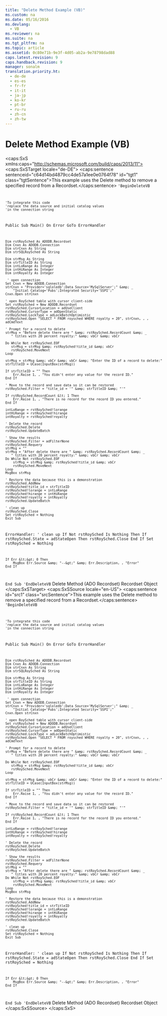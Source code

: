 ```yaml
---
title: "Delete Method Example (VB)"
ms.custom: na
ms.date: 05/16/2016
ms.devlang: 
  - VB
ms.reviewer: na
ms.suite: na
ms.tgt_pltfrm: na
ms.topic: article
ms.assetid: 0c80e71b-9e3f-4d05-ab2a-9e78798dad88
caps.latest.revision: 9
caps.handback.revision: 9
manager: sonalm
translation.priority.ht: 
  - de-de
  - es-es
  - fr-fr
  - it-it
  - ja-jp
  - ko-kr
  - pt-br
  - ru-ru
  - zh-cn
  - zh-tw
---
```

# Delete Method Example (VB)
<?xml version="1.0" encoding="utf-8"?>
<caps:SxS xmlns:caps="http://schemas.microsoft.com/build/caps/2013/11">
  <caps:SxSTarget locale="de-DE">
    <developerReferenceWithoutSyntaxDocument xsi:schemaLocation="http://ddue.schemas.microsoft.com/authoring/2003/5 http://dduestorage.blob.core.windows.net/ddueschema/developer.xsd" xmlns="http://ddue.schemas.microsoft.com/authoring/2003/5" xmlns:xlink="http://www.w3.org/1999/xlink" xmlns:xsi="http://www.w3.org/2001/XMLSchema-instance">
      <introduction>
        <para>
          <caps:sentence sentenceid="c64d14bd4879cc4de57a1ee0e0764f78" id="tgt1" class="tgtSentence">This example uses the <legacyLink xlink:href="1eb9209c-602c-4507-b0c2-6527a599b67d">Delete</legacyLink> method to remove a specified record from a <legacyLink xlink:href="ede1415f-c3df-4cc5-a05b-2576b2b84b60">Recordset</legacyLink>.</caps:sentence>
        </para>
        <code>'BeginDeleteVB

    'To integrate this code
    'replace the data source and initial catalog values
    'in the connection string

Public Sub Main()
    On Error GoTo ErrorHandler

    Dim rstRoySched As ADODB.Recordset
    Dim Cnxn As ADODB.Connection
    Dim strCnxn As String
    Dim strSQLRoySched As String
    
    Dim strMsg As String
    Dim strTitleID As String
    Dim intLoRange As Integer
    Dim intHiRange As Integer
    Dim intRoyalty As Integer
    
     ' open connection
    Set Cnxn = New ADODB.Connection
    strCnxn = "Provider='sqloledb';Data Source='MySqlServer';" &amp; _
        "Initial Catalog='Pubs';Integrated Security='SSPI';"
    Cnxn.Open strCnxn
    
    ' open RoySched table with cursor client-side
    Set rstRoySched = New ADODB.Recordset
    rstRoySched.CursorLocation = adUseClient
    rstRoySched.CursorType = adOpenStatic
    rstRoySched.LockType = adLockBatchOptimistic
    rstRoySched.Open "SELECT * FROM roysched WHERE royalty = 20", strCnxn, , , adCmdText
    
    ' Prompt for a record to delete
    strMsg = "Before delete there are " &amp; rstRoySched.RecordCount &amp; _
       " titles with 20 percent royalty:" &amp; vbCr &amp; vbCr
    
    Do While Not rstRoySched.EOF
       strMsg = strMsg &amp; rstRoySched!title_id &amp; vbCr
       rstRoySched.MoveNext
    Loop
    
    strMsg = strMsg &amp; vbCr &amp; vbCr &amp; "Enter the ID of a record to delete:"
    strTitleID = UCase(InputBox(strMsg))
    
    If strTitleID = "" Then
        Err.Raise 1, , "You didn't enter any value for the record ID."
    End If
    
    ' Move to the record and save data so it can be restored
    rstRoySched.Filter = "title_id = '" &amp; strTitleID &amp; "'"
    
    If rstRoySched.RecordCount &lt; 1 Then
        Err.Raise 1, , "There is no record for the record ID you entered."
    End If
    
    intLoRange = rstRoySched!lorange
    intHiRange = rstRoySched!hirange
    intRoyalty = rstRoySched!royalty
    
    ' Delete the record
    rstRoySched.Delete
    rstRoySched.UpdateBatch
    
    ' Show the results
    rstRoySched.Filter = adFilterNone
    rstRoySched.Requery
    strMsg = ""
    strMsg = "After delete there are " &amp; rstRoySched.RecordCount &amp; _
       " titles with 20 percent royalty:" &amp; vbCr &amp; vbCr
    Do While Not rstRoySched.EOF
        strMsg = strMsg &amp; rstRoySched!title_id &amp; vbCr
        rstRoySched.MoveNext
    Loop
    MsgBox strMsg
    
    ' Restore the data because this is a demonstration
    rstRoySched.AddNew
    rstRoySched!title_id = strTitleID
    rstRoySched!lorange = intLoRange
    rstRoySched!hirange = intHiRange
    rstRoySched!royalty = intRoyalty
    rstRoySched.UpdateBatch

    ' clean up
    rstRoySched.Close
    Set rstRoySched = Nothing
    Exit Sub
    
ErrorHandler:
    ' clean up
    If Not rstRoySched Is Nothing Then
        If rstRoySched.State = adStateOpen Then rstRoySched.Close
    End If
    Set rstRoySched = Nothing
    
    If Err &lt;&gt; 0 Then
        MsgBox Err.Source &amp; "--&gt;" &amp; Err.Description, , "Error"
    End If
End Sub
'EndDeleteVB</code>
      </introduction>
      <relatedTopics>
        <link xlink:href="1eb9209c-602c-4507-b0c2-6527a599b67d">Delete Method (ADO Recordset)</link>
        <link xlink:href="ede1415f-c3df-4cc5-a05b-2576b2b84b60">Recordset Object</link>
      </relatedTopics>
    </developerReferenceWithoutSyntaxDocument>
  </caps:SxSTarget>
  <caps:SxSSource locale="en-US">
    <developerReferenceWithoutSyntaxDocument xsi:schemaLocation="http://ddue.schemas.microsoft.com/authoring/2003/5 http://dduestorage.blob.core.windows.net/ddueschema/developer.xsd" xmlns="http://ddue.schemas.microsoft.com/authoring/2003/5" xmlns:xlink="http://www.w3.org/1999/xlink" xmlns:xsi="http://www.w3.org/2001/XMLSchema-instance">
      <introduction>
        <para>
          <caps:sentence id="src1" class="srcSentence">This example uses the <legacyLink xlink:href="1eb9209c-602c-4507-b0c2-6527a599b67d">Delete</legacyLink> method to remove a specified record from a <legacyLink xlink:href="ede1415f-c3df-4cc5-a05b-2576b2b84b60">Recordset</legacyLink>.</caps:sentence>
        </para>
        <code>'BeginDeleteVB

    'To integrate this code
    'replace the data source and initial catalog values
    'in the connection string

Public Sub Main()
    On Error GoTo ErrorHandler

    Dim rstRoySched As ADODB.Recordset
    Dim Cnxn As ADODB.Connection
    Dim strCnxn As String
    Dim strSQLRoySched As String
    
    Dim strMsg As String
    Dim strTitleID As String
    Dim intLoRange As Integer
    Dim intHiRange As Integer
    Dim intRoyalty As Integer
    
     ' open connection
    Set Cnxn = New ADODB.Connection
    strCnxn = "Provider='sqloledb';Data Source='MySqlServer';" &amp; _
        "Initial Catalog='Pubs';Integrated Security='SSPI';"
    Cnxn.Open strCnxn
    
    ' open RoySched table with cursor client-side
    Set rstRoySched = New ADODB.Recordset
    rstRoySched.CursorLocation = adUseClient
    rstRoySched.CursorType = adOpenStatic
    rstRoySched.LockType = adLockBatchOptimistic
    rstRoySched.Open "SELECT * FROM roysched WHERE royalty = 20", strCnxn, , , adCmdText
    
    ' Prompt for a record to delete
    strMsg = "Before delete there are " &amp; rstRoySched.RecordCount &amp; _
       " titles with 20 percent royalty:" &amp; vbCr &amp; vbCr
    
    Do While Not rstRoySched.EOF
       strMsg = strMsg &amp; rstRoySched!title_id &amp; vbCr
       rstRoySched.MoveNext
    Loop
    
    strMsg = strMsg &amp; vbCr &amp; vbCr &amp; "Enter the ID of a record to delete:"
    strTitleID = UCase(InputBox(strMsg))
    
    If strTitleID = "" Then
        Err.Raise 1, , "You didn't enter any value for the record ID."
    End If
    
    ' Move to the record and save data so it can be restored
    rstRoySched.Filter = "title_id = '" &amp; strTitleID &amp; "'"
    
    If rstRoySched.RecordCount &lt; 1 Then
        Err.Raise 1, , "There is no record for the record ID you entered."
    End If
    
    intLoRange = rstRoySched!lorange
    intHiRange = rstRoySched!hirange
    intRoyalty = rstRoySched!royalty
    
    ' Delete the record
    rstRoySched.Delete
    rstRoySched.UpdateBatch
    
    ' Show the results
    rstRoySched.Filter = adFilterNone
    rstRoySched.Requery
    strMsg = ""
    strMsg = "After delete there are " &amp; rstRoySched.RecordCount &amp; _
       " titles with 20 percent royalty:" &amp; vbCr &amp; vbCr
    Do While Not rstRoySched.EOF
        strMsg = strMsg &amp; rstRoySched!title_id &amp; vbCr
        rstRoySched.MoveNext
    Loop
    MsgBox strMsg
    
    ' Restore the data because this is a demonstration
    rstRoySched.AddNew
    rstRoySched!title_id = strTitleID
    rstRoySched!lorange = intLoRange
    rstRoySched!hirange = intHiRange
    rstRoySched!royalty = intRoyalty
    rstRoySched.UpdateBatch

    ' clean up
    rstRoySched.Close
    Set rstRoySched = Nothing
    Exit Sub
    
ErrorHandler:
    ' clean up
    If Not rstRoySched Is Nothing Then
        If rstRoySched.State = adStateOpen Then rstRoySched.Close
    End If
    Set rstRoySched = Nothing
    
    If Err &lt;&gt; 0 Then
        MsgBox Err.Source &amp; "--&gt;" &amp; Err.Description, , "Error"
    End If
End Sub
'EndDeleteVB</code>
      </introduction>
      <relatedTopics>
        <link xlink:href="1eb9209c-602c-4507-b0c2-6527a599b67d">Delete Method (ADO Recordset)</link>
        <link xlink:href="ede1415f-c3df-4cc5-a05b-2576b2b84b60">Recordset Object</link>
      </relatedTopics>
    </developerReferenceWithoutSyntaxDocument>
  </caps:SxSSource>
</caps:SxS>